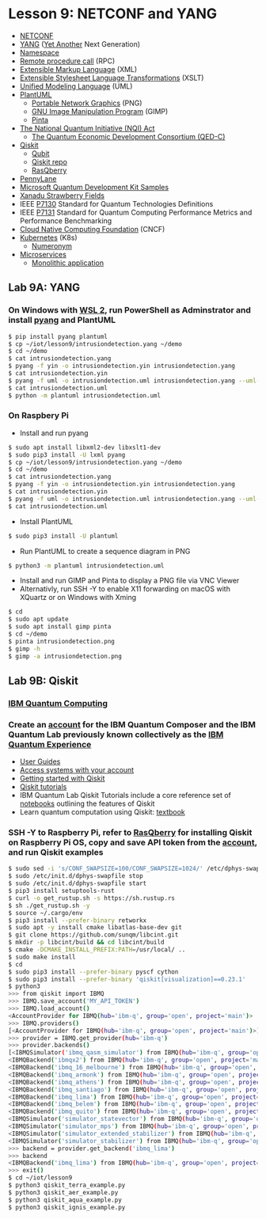 # Lesson 9: NETCONF and YANG
* [NETCONF](https://en.wikipedia.org/wiki/NETCONF)
* [YANG](https://en.wikipedia.org/wiki/YANG) ([Yet Another](https://en.wikipedia.org/wiki/Yet_another) Next Generation)
* [Namespace](https://en.wikipedia.org/wiki/Namespace)
* [Remote procedure call](https://en.wikipedia.org/wiki/Remote_procedure_call) (RPC)
* [Extensible Markup Language](https://en.wikipedia.org/wiki/XML) (XML)
* [Extensible Stylesheet Language Transformations](https://en.wikipedia.org/wiki/XSLT) (XSLT)
* [Unified Modeling Language](https://en.wikipedia.org/wiki/Unified_Modeling_Language) (UML)
* [PlantUML](https://en.wikipedia.org/wiki/PlantUML)
  * [Portable Network Graphics](https://en.wikipedia.org/wiki/Portable_Network_Graphics) (PNG)
  * [GNU Image Manipulation Program](https://en.wikipedia.org/wiki/GIMP) (GIMP)
  * [Pinta](https://en.wikipedia.org/wiki/Pinta_(software))
* [The National Quantum Initiative (NQI) Act](https://en.wikipedia.org/wiki/National_Quantum_Initiative_Act)
  * [The Quantum Economic Development Consortium (QED-C)](https://quantumconsortium.org/)
* [Qiskit](https://en.wikipedia.org/wiki/Qiskit)
  * [Qubit](https://en.wikipedia.org/wiki/Qubit)
  * [Qiskit repo](https://github.com/Qiskit)
  * [RasQberry](https://medium.com/qiskit/rasqberry-quantum-computing-is-the-coolest-project-for-raspberry-pi-3f64bec5a133)
* [PennyLane](https://github.com/PennyLaneAI/pennylane)
* [Microsoft Quantum Development Kit Samples](https://github.com/microsoft/Quantum)
* [Xanadu Strawberry Fields](https://github.com/XanaduAI/strawberryfields)
* IEEE [P7130](https://standards.ieee.org/project/7130.html) Standard for Quantum Technologies Definitions
* IEEE [P7131](https://standards.ieee.org/project/7131.html) Standard for Quantum Computing Performance Metrics and Performance Benchmarking
* [Cloud Native Computing Foundation](https://en.wikipedia.org/wiki/Cloud_Native_Computing_Foundation) (CNCF)
* [Kubernetes](https://en.wikipedia.org/wiki/Kubernetes) (K8s)
  * [Numeronym](https://en.wikipedia.org/wiki/Numeronym)
* [Microservices](https://en.wikipedia.org/wiki/Microservices)
  * [Monolithic application](https://en.wikipedia.org/wiki/Monolithic_application)

## Lab 9A: YANG
### On Windows with [WSL 2](https://docs.microsoft.com/en-us/windows/wsl/install-win10), run PowerShell as Adminstrator and install [pyang](https://github.com/mbj4668/pyang) and PlantUML
```sh
$ pip install pyang plantuml
$ cp ~/iot/lesson9/intrusiondetection.yang ~/demo
$ cd ~/demo
$ cat intrusiondetection.yang
$ pyang -f yin -o intrusiondetection.yin intrusiondetection.yang
$ cat intrusiondetection.yin
$ pyang -f uml -o intrusiondetection.uml intrusiondetection.yang --uml-no=stereotypes,annotation,typedef
$ cat intrusiondetection.uml
$ python -m plantuml intrusiondetection.uml
```
### On Raspbery Pi
* Install and run pyang
```sh
$ sudo apt install libxml2-dev libxslt1-dev
$ sudo pip3 install -U lxml pyang
$ cp ~/iot/lesson9/intrusiondetection.yang ~/demo
$ cd ~/demo
$ cat intrusiondetection.yang
$ pyang -f yin -o intrusiondetection.yin intrusiondetection.yang
$ cat intrusiondetection.yin
$ pyang -f uml -o intrusiondetection.uml intrusiondetection.yang --uml-no=stereotypes,annotation,typedef
$ cat intrusiondetection.uml
```
* Install PlantUML
```sh
$ sudo pip3 install -U plantuml
```
* Run PlantUML to create a sequence diagram in PNG
```sh
$ python3 -m plantuml intrusiondetection.uml
```
* Install and run GIMP and Pinta to display a PNG file via VNC Viewer
* Alternativly, run SSH -Y to enable X11 forwarding on macOS with XQuartz or on Windows with Xming
```sh
$ cd
$ sudo apt update
$ sudo apt install gimp pinta
$ cd ~/demo
$ pinta intrusiondetection.png
$ gimp -h
$ gimp -a intrusiondetection.png
```

## Lab 9B: Qiskit

### [IBM Quantum Computing](https://www.ibm.com/quantum-computing/)

### Create an [account](https://quantum-computing.ibm.com/) for the IBM Quantum Composer and the IBM Quantum Lab previously known collectively as the [IBM Quantum Experience](https://en.wikipedia.org/wiki/IBM_Quantum_Experience)
* [User Guides](https://quantum-computing.ibm.com/docs/)
* [Access systems with your account](https://quantum-computing.ibm.com/docs/manage/account/ibmq)
* [Getting started with Qiskit](https://qiskit.org/documentation/getting_started.html)
* [Qiskit tutorials](https://qiskit.org/documentation/tutorials.html)
* IBM Quantum Lab Qiskit Tutorials include a core reference set of [notebooks](https://quantum-computing.ibm.com/jupyter) outlining the features of Qiskit
* Learn quantum computation using Qiskit: [textbook](https://qiskit.org/textbook/preface.html)

### SSH -Y to Raspberry Pi, refer to [RasQberry](https://medium.com/qiskit/rasqberry-quantum-computing-is-the-coolest-project-for-raspberry-pi-3f64bec5a133) for installing Qiskit on Raspberry Pi OS, copy and save API token from the [account](https://quantum-computing.ibm.com/account), and run Qiskit examples
```sh
$ sudo sed -i 's/CONF_SWAPSIZE=100/CONF_SWAPSIZE=1024/' /etc/dphys-swapfile
$ sudo /etc/init.d/dphys-swapfile stop
$ sudo /etc/init.d/dphys-swapfile start
$ pip3 install setuptools-rust
$ curl -o get_rustup.sh -s https://sh.rustup.rs
$ sh ./get_rustup.sh -y
$ source ~/.cargo/env
$ pip3 install --prefer-binary retworkx
$ sudo apt -y install cmake libatlas-base-dev git
$ git clone https://github.com/sunqm/libcint.git
$ mkdir -p libcint/build && cd libcint/build
$ cmake -DCMAKE_INSTALL_PREFIX:PATH=/usr/local/ ..
$ sudo make install
$ cd
$ sudo pip3 install --prefer-binary pyscf cython
$ sudo pip3 install --prefer-binary 'qiskit[visualization]==0.23.1'
$ python3
>>> from qiskit import IBMQ
>>> IBMQ.save_account('MY_API_TOKEN')
>>> IBMQ.load_account()
<AccountProvider for IBMQ(hub='ibm-q', group='open', project='main')>
>>> IBMQ.providers()
[<AccountProvider for IBMQ(hub='ibm-q', group='open', project='main')>]
>>> provider = IBMQ.get_provider(hub='ibm-q')
>>> provider.backends()
[<IBMQSimulator('ibmq_qasm_simulator') from IBMQ(hub='ibm-q', group='open', project='main')>, 
<IBMQBackend('ibmqx2') from IBMQ(hub='ibm-q', group='open', project='main')>, 
<IBMQBackend('ibmq_16_melbourne') from IBMQ(hub='ibm-q', group='open', project='main')>, 
<IBMQBackend('ibmq_armonk') from IBMQ(hub='ibm-q', group='open', project='main')>, 
<IBMQBackend('ibmq_athens') from IBMQ(hub='ibm-q', group='open', project='main')>, 
<IBMQBackend('ibmq_santiago') from IBMQ(hub='ibm-q', group='open', project='main')>, 
<IBMQBackend('ibmq_lima') from IBMQ(hub='ibm-q', group='open', project='main')>, 
<IBMQBackend('ibmq_belem') from IBMQ(hub='ibm-q', group='open', project='main')>, 
<IBMQBackend('ibmq_quito') from IBMQ(hub='ibm-q', group='open', project='main')>, 
<IBMQSimulator('simulator_statevector') from IBMQ(hub='ibm-q', group='open', project='main')>, 
<IBMQSimulator('simulator_mps') from IBMQ(hub='ibm-q', group='open', project='main')>, 
<IBMQSimulator('simulator_extended_stabilizer') from IBMQ(hub='ibm-q', group='open', project='main')>, 
<IBMQSimulator('simulator_stabilizer') from IBMQ(hub='ibm-q', group='open', project='main')>]
>>> backend = provider.get_backend('ibmq_lima')
>>> backend
<IBMQBackend('ibmq_lima') from IBMQ(hub='ibm-q', group='open', project='main')>
>>> exit()
$ cd ~/iot/lesson9
$ python3 qiskit_terra_example.py
$ python3 qiskit_aer_example.py
$ python3 qiskit_aqua_example.py
$ python3 qiskit_ignis_example.py
```
